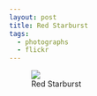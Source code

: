 ```yaml
---
layout: post
title: Red Starburst
tags:
  - photographs
  - flickr
---
```


<figure>
  <a href="https://www.flickr.com/photos/inkdroid/54634749153/">
    <img class="img-fluid" src="https://live.staticflickr.com/65535/54634749153_88fd6c10d3_c.jpg">
  </a>
  <figcaption>
    Red Starburst
  </figcaption>
</figure>


